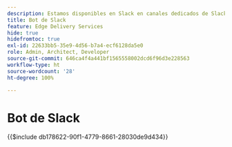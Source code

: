 ```yaml
---
description: Estamos disponibles en Slack en canales dedicados de Slack y tanto el equipo de Adobe como el bot de Slack están disponibles para responder a sus preguntas.
title: Bot de Slack
feature: Edge Delivery Services
hide: true
hidefromtoc: true
exl-id: 22633bb5-35e9-4d56-b7a4-ecf6128da5e0
role: Admin, Architect, Developer
source-git-commit: 646ca4f4a441bf1565558002dcd6f96d3e228563
workflow-type: ht
source-wordcount: '28'
ht-degree: 100%

---
```


# Bot de Slack

{{$include db178622-90f1-4779-8661-28030de9d434}}

